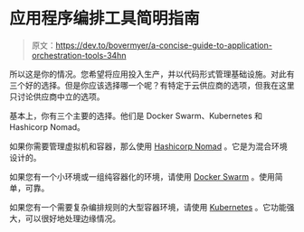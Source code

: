 # 应用程序编排工具简明指南

> 原文：<https://dev.to/bovermyer/a-concise-guide-to-application-orchestration-tools-34hn>

所以这是你的情况。您希望将应用投入生产，并以代码形式管理基础设施。对此有三个好的选择。但是你应该选择哪一个呢？有特定于云供应商的选项，但我在这里只讨论供应商中立的选项。

基本上，你有三个主要的选择。他们是 Docker Swarm、Kubernetes 和 Hashicorp Nomad。

如果你需要管理虚拟机和容器，那么使用 [Hashicorp Nomad](https://www.nomadproject.io/) 。它是为混合环境设计的。

如果您有一个小环境或一组纯容器化的环境，请使用 [Docker Swarm](https://docs.docker.com/engine/swarm/) 。使用简单，可靠。

如果您有一个需要复杂编排规则的大型容器环境，请使用 [Kubernetes](https://kubernetes.io/) 。它功能强大，可以很好地处理边缘情况。